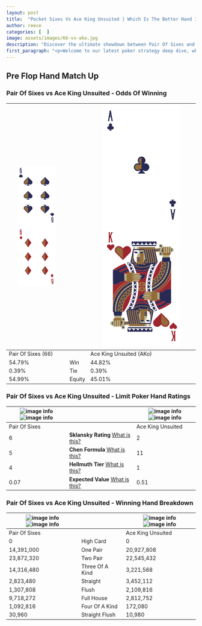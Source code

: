 ```yaml
---
layout: post
title:  "Pocket Sixes Vs Ace King Unsuited | Which Is The Better Hand In Poker? A Complete Guide"
author: reece
categories: [  ]
image: assets/images/66-vs-ako.jpg
description: "Discover the ultimate showdown between Pair Of Sixes and Ace King Unsuited in poker! Uncover the odds, strategies, and scenarios where one hand triumphs over the other. Get ready to up your poker game with this thrilling analysis."
first_paragraph: "<p>Welcome to our latest poker strategy deep dive, where we're pitting two distinct hands against each other in a high-stakes showdown: Pair Of Sixes vs Ace King Unsuited.</p><p>In the dynamic world of poker, every decision counts, and knowing which hand holds the upper hand is key to your success at the table.</p><p>In this article, we'll dissect these two hands, explore the scenarios where one dominates the other, and equip you with the knowledge to make strategic choices that can tip the odds in your favor.</p><p>Get ready to unravel the intriguing dynamics of these poker hands and elevate your game to new heights.</p>"
---
```




[comment]: # (sp0)

## Pre Flop Hand Match Up

<div class="table hand-ratings" markdown="1"> 



### Pair Of Sixes vs Ace King Unsuited - Odds Of Winning


    
| ![image info](assets/images/hand1/6.png) ![image info](assets/images/hand1/6o.png) |  | ![image info](assets/images/hand2/A.png) ![image info](assets/images/hand2/Ko.png) |
| -------- | -------- | -------- |
| Pair Of Sixes (66) |  | Ace King Unsuited (AKo) |
| 54.79% | Win | 44.82% |
| 0.39% | Tie | 0.39% |
| 54.99% | Equity | 45.01% |




[comment]: # (sp1)



### Pair Of Sixes vs Ace King Unsuited - Limit Poker Hand Ratings


    
| ![image info](https://www.riverpairs.com/assets/images/hand1/6.png) ![image info](https://www.riverpairs.com/assets/images/hand1/6o.png) |  | ![image info](https://www.riverpairs.com/assets/images/hand2/A.png) ![image info](https://www.riverpairs.com/assets/images/hand2/Ko.png) |
| -------- | -------- | -------- |
| Pair Of Sixes |  | Ace King Unsuited |
| 6 | **Sklansky Rating** [What is this?](/sklansky-rating-explained) | 2 |
| 5 | **Chen Formula** [What is this?](/chen-formula-explained) | 11 |
| 4 | **Hellmuth Tier** [What is this?](/Hellmuth-tier-explained) | 1 |
| 0.07 | **Expected Value** [What is this?](/expected-value-explained) | 0.51 |




[comment]: # (sp2)



### Pair Of Sixes vs Ace King Unsuited - Winning Hand Breakdown


    
| ![image info](https://www.riverpairs.com/assets/images/hand1/6.png) ![image info](https://www.riverpairs.com/assets/images/hand1/6o.png) |  | ![image info](https://www.riverpairs.com/assets/images/hand2/A.png) ![image info](https://www.riverpairs.com/assets/images/hand2/Ko.png) |
| -------- | -------- | -------- |
| Pair Of Sixes |  | Ace King Unsuited |
| 0 | High Card | 0 |
| 14,391,000 | One Pair | 20,927,808 |
| 23,872,320 | Two Pair | 22,545,432 |
| 14,316,480 | Three Of A Kind | 3,221,568 |
| 2,823,480 | Straight | 3,452,112 |
| 1,307,808 | Flush | 2,109,816 |
| 9,718,272 | Full House | 2,812,752 |
| 1,092,816 | Four Of A Kind | 172,080 |
| 30,960 | Straight Flush | 10,980 |




[comment]: # (sp3)



</div>

[comment]: # (sp4)



[comment]: # (sp5)

